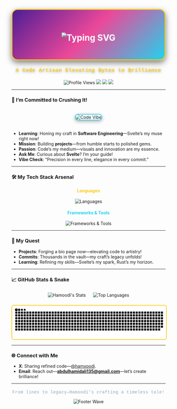 <!-- README.md for @hamsw7 (Hamoodi) -->
<div align="center" style="background: linear-gradient(135deg, #4c1d95, #ec4899, #22d3ee); padding: 35px; border-radius: 20px; color: #fff; box-shadow: 0 8px 20px rgba(0,0,0,0.5); border: 3px solid #facc15; margin-bottom: 20px;">
  <h1>
    <img src="https://readme-typing-svg.demolab.com?font=Orbitron&size=40&weight=700&pause=600&color=FFFFFF&center=true&vCenter=true&width=700&height=90&lines=Yo,+World!+⚡;I’m+Hamoodi,+Code+Maestro!;Crafting+Masterworks+Daily!" alt="Typing SVG" />
  </h1>
</div>

<h3 align="center" style="color: #facc15; font-family: 'Courier New', monospace; text-shadow: 0 2px 8px rgba(0,0,0,0.4); letter-spacing: 1px; margin-bottom: 20px;">
  A Code Artisan Elevating Bytes to Brilliance
</h3>

<p align="center">
  <img src="https://komarev.com/ghpvc/?username=hamsw7&label=Profile%20Views&color=0e75b6&style=flat" alt="Profile Views" />
  <a href="https://github.com/hamsw7"><img src="https://img.shields.io/badge/GitHub-181717?style=flat-square&logo=github&logoColor=white" /></a>
  <a href="https://twitter.com/hamxoodi"><img src="https://img.shields.io/badge/X-1DA1F2?style=flat-square&logo=x&logoColor=white" /></a>
  <a href="mailto:abdulhamidali135@gmail.com"><img src="https://img.shields.io/badge/Email-D14836?style=flat-square&logo=gmail&logoColor=white" /></a>
</p>

---

### 🌟 I’m Committed to Crushing It!

<p align="center">
  <img alt="Code Vibe" width="280" src="https://media.giphy.com/media/qgQUggAC3Pfv687qPC/giphy.gif" 
       style="border-radius: 12px; box-shadow: 0 4px 12px rgba(0,0,0,0.3); border: 2px solid #22d3ee; margin: 20px;" />
</p>

- **Learning**: Honing my craft in **Software Engineering**—Svelte’s my muse right now!
- **Mission**: Building **projects**—from humble starts to polished gems.
- **Passion**: Code’s my medium—visuals and innovation are my essence.
- **Ask Me**: Curious about **Svelte**? I’m your guide!
- **Vibe Check**: “Precision in every line, elegance in every commit.”

---

### 🛠️ My Tech Stack Arsenal
<h4 align="center" style="color: #facc15;">Languages</h4>
<p align="center">
  <img src="https://skillicons.dev/icons?i=html,css,js,ts,python,rust,cpp,java,go" height="40" alt="Languages" />
</p>

<h4 align="center" style="color: #22d3ee;">Frameworks & Tools</h4>
<p align="center">
  <img src="https://skillicons.dev/icons?i=svelte,flutter,nextjs,react,vue,express,laravel,tailwind,angular,django,graphql,fastapi,git,github" height="40" alt="Frameworks & Tools" />
</p>

---

### 🚀 My Quest
- **Projects**: Forging a bio page now—elevating code to artistry!
- **Commits**: Thousands in the vault—my craft’s legacy unfolds!
- **Learning**: Refining my skills—Svelte’s my spark, Rust’s my horizon.

---

### 📈 GitHub Stats & Snake
<p align="center">
  <img src="https://github-readme-stats.vercel.app/api?username=hamsw7&show_icons=true&theme=radical&hide_border=true" alt="Hamoodi's Stats" style="margin: 10px;" />
  <img src="https://github-readme-stats.vercel.app/api/top-langs/?username=hamsw7&layout=compact&theme=radical&hide_border=true" alt="Top Languages" style="margin: 10px;" />
</p>
<p align="center">
  <img src="https://github.com/Platane/snk/raw/output/github-contribution-grid-snake.svg" alt="Contribution Snake" style="max-width: 100%; height: auto; border: 2px solid #facc15; border-radius: 8px;" />
</p>

---

### 🌐 Connect with Me
- **X**: Sharing refined code—[@hamxoodi](https://twitter.com/hamxoodi).
- **Email**: Reach out—**abdulhamidali135@gmail.com**—let’s create brilliance!

---

<p align="center" style="font-family: 'Courier New', monospace; color: #94a3b8; margin-top: 20px; letter-spacing: 0.5px;">
  From lines to legacy—Hamoodi’s crafting a timeless tale!
</p>
<p align="center">
  <img src="https://capsule-render.vercel.app/api?type=waving&color=gradient&height=60&section=footer" alt="Footer Wave" />
</p>
